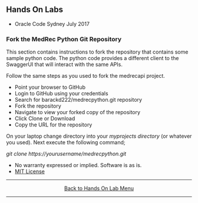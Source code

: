 ## Hands On Labs

- Oracle Code Sydney July 2017

### Fork the MedRec Python Git Repository 

This section contains instructions to fork the repository that contains some sample python code.
The python code provides a different client to the SwaggerUI that will interact with the same APIs.

Follow the same steps as you used to fork the medrecapi project.
- Point your browser to GitHub
- Login to GitHub using your credentials
- Search for barackd222/medrecpython.git repository
- Fork the repository
- Navigate to view your forked copy of the repository
- Click Clone or Download
- Copy the URL for the repository

On your laptop change directory into your *myprojects directory* (or whatever you used).
Next execute the following command;

*git clone https://yourusername/medrecpython.git*

* No warranty expressed or implied.  Software is as is.
* [MIT License](http://www.opensource.org/licenses/mit-license.html)

<hr />
<center>
<a href="handsonlabs" class="btn" >Back to Hands On Lab Menu</a>
<center />
<hr />


